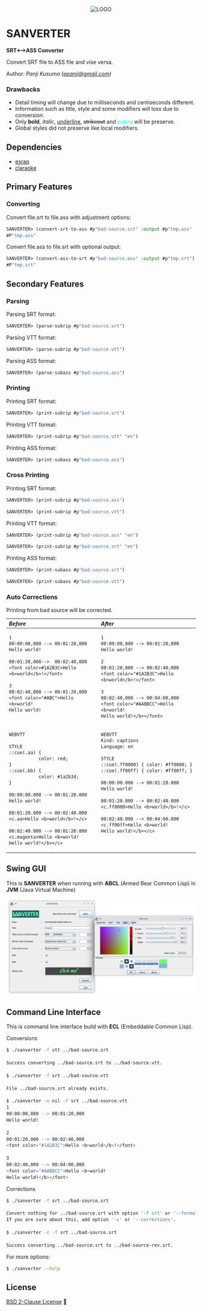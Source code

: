 <p align="center">
    <img src="sanverter.png" alt="LOGO" width="300px" height="150px">
</p>

# SANVERTER

**SRT⟷ASS Converter**

Convert SRT file to ASS file and vise versa.

Author: _Panji Kusuma (epanji@gmail.com)_

### Drawbacks

- Detail timing will change due to milliseconds and centiseconds different.
- Information such as title, style and some modifiers will loss due to conversion.
- Only **bold**, *italic*, <u>underline</u>, <s>strikeout</s> and <font color="#00FFFF">colors</font> will be preserve.
- Global styles did not preserve like local modifiers.

## Dependencies

- [esrap](https://github.com/scymtym/esrap)
- [claraoke](https://github.com/epanji/claraoke)

## Primary Features

### Converting

Convert file.srt to file.ass with adjustment options:

```lisp
SANVERTER> (convert-srt-to-ass #p"bad-source.srt" :output #p"tmp.ass" :title "Temporary" :primary-colour "blue violet")
#P"tmp.ass"
```
Convert file.ass to file.srt with optional output:

```lisp
SANVERTER> (convert-ass-to-srt #p"bad-source.ass" :output #p"tmp.srt")
#P"tmp.srt"
```

## Secondary Features

### Parsing

Parsing SRT format:

```lisp
SANVERTER> (parse-subrip #p"bad-source.srt")
```

Parsing VTT format:

```lisp
SANVERTER> (parse-subrip #p"bad-source.vtt")
```

Parsing ASS format:

```lisp
SANVERTER> (parse-subass #p"bad-source.ass")
```

### Printing

Printing SRT format:

```lisp
SANVERTER> (print-subrip #p"bad-source.srt")
```

Printing VTT format:

```lisp
SANVERTER> (print-subrip #p"bad-source.vtt" "en")
```

Printing ASS format:

```lisp
SANVERTER> (print-subass #p"bad-source.ass")
```

### Cross Printing

Printing SRT format:

```lisp
SANVERTER> (print-subrip #p"bad-source.ass")
```
```lisp
SANVERTER> (print-subrip #p"bad-source.vtt")
```

Printing VTT format:

```lisp
SANVERTER> (print-subrip #p"bad-source.ass" "en")
```
```lisp
SANVERTER> (print-subrip #p"bad-source.srt" "en")
```

Printing ASS format:

```lisp
SANVERTER> (print-subass #p"bad-source.srt")
```
```lisp
SANVERTER> (print-subass #p"bad-source.vtt")
```

### Auto Corrections

Printing from bad source will be corrected.

<table border="0" cellspacing="0" cellpadding="20">
<thead>
<tr valign="top" align="left">
<th><em>Before</em></th>
<th><em>After</em></th>
</tr>
</thead>
<tbody>
<tr valign="top">
<td>

```
1
00:00:00,000 --> 00:01:20,000
Hello world!

00:01:20,000-->  00:02:40,000
<font color=#1A2B3C>Hello <b>world</b>!</font>

3
00:02:40,000 --> 00:01:20,000
<font color="#ABC">Hello <b>world!
Hello world!

```

</td>
<td>

```
1
00:00:00,000 --> 00:01:20,000
Hello world!

2
00:01:20,000 --> 00:02:40,000
<font color="#1A2B3C">Hello <b>world</b>!</font>

3
00:02:40,000 --> 00:04:00,000
<font color="#AABBCC">Hello <b>world!
Hello world!</b></font>

```

</td>
</tr>
<tr valign="top">
<td>

```
WEBVTT

STYLE
::cue(.aa) {
           color: red;
}
::cue(.bb) {
           color: #1a2b3d;
}

00:00:00.000 --> 00:01:20.000
Hello world!

00:01:20.000 --> 00:02:40.000
<c.aa>Hello <b>world</b>!</c>

00:02:40.000 --> 00:01:20.000
<c.magenta>Hello <b>world!
Hello world!</b></c>

```

</td>
<td>

```
WEBVTT
Kind: captions
Language: en

STYLE
::cue(.ff0000) { color: #ff0000; }
::cue(.ff00ff) { color: #ff00ff; }

00:00:00.000 --> 00:01:20.000
Hello world!

00:01:20.000 --> 00:02:40.000
<c.ff0000>Hello <b>world</b>!</c>

00:02:40.000 --> 00:04:00.000
<c.ff00ff>Hello <b>world!
Hello world!</b></c>

```

</td>
</tr>
</tbody>
</table>

## Swing GUI

This is **SANVERTER** when running with **ABCL** (Armed Bear Common Lisp) in **JVM** (Java Virtual Machine)

![SWING](swing-gui.png)

## Command Line Interface

This is command line interface build with **ECL** (Embeddable Common Lisp).

Conversions

```sh
$ ./sanverter -f vtt ../bad-source.srt

Success converting ../bad-source.srt to ../bad-source.vtt.

$ ./sanverter -f srt ../bad-source.vtt

File ../bad-source.srt already exists.

$ ./sanverter -e nil -f srt ../bad-source.vtt
1
00:00:00,000 --> 00:01:20,000
Hello world!

2
00:01:20,000 --> 00:02:40,000
<font color="#1A2B3C">Hello <b>world</b>!</font>

3
00:02:40,000 --> 00:04:00,000
<font color="#AABBCC">Hello <b>world!
Hello world!</b></font>

```

Corrections

```sh
$ ./sanverter -f srt ../bad-source.srt

Convert nothing for ../bad-source.srt with option '-f srt' or '--format srt'.
If you are sure about this, add option '-c' or '--corrections'.

$ ./sanverter -c -f srt ../bad-source.srt

Success converting ../bad-source.srt to ../bad-source-rev.srt.

```

For more options:

```sh
$ ./sanverter --help
```

## License

[BSD 2-Clause License](LICENSE)

